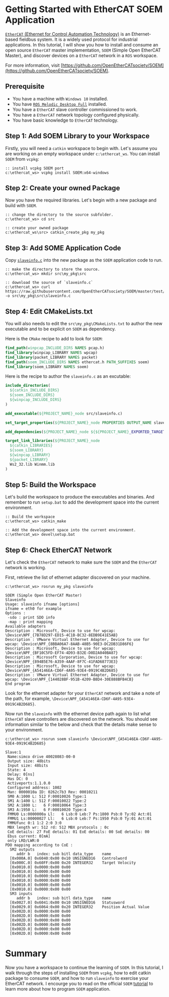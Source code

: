 Getting Started with EtherCAT SOEM Application
==============================================

[`EtherCAT` (Ethernet for Control Automation Technology)](https://www.ethercat.org/) is an Ethernet-based fieldbus system.
It is a widely used protocol for industrial applications.
In this tutorial, I will show you how to install and consume an open source `EtherCAT` master implementation, `SOEM` (Simple Open EtherCAT Master), and discover devices on a `EtherCAT` network in a `ROS` workspace.

For more information, visit [https://github.com/OpenEtherCATsociety/SOEM](https://github.com/OpenEtherCATsociety/SOEM).

## Prerequisite

  * You have a machine with `Windows 10` installed.
  * You have [`ROS Melodic Desktop Full`](https://wiki.ros.org/Installation/Windows) installed.
  * You have a `EtherCAT` slave controller commissioned to work.
  * You have a `EtherCAT` network topology configured physically.
  * You have basic knowledge to `EtherCAT` technology.

## Step 1: Add SOEM Library to your Workspace

Firstly, you will need a `catkin` workspace to begin with.
Let's assume you are working on an empty workspace under `c:\ethercat_ws`.
You can install `SOEM` from `vcpkg`:

```no-highlight
:: install vcpkg SOEM port
c:\ethercat_ws> vcpkg install SOEM:x64-windows
```

## Step 2: Create your owned Package

Now you have the required libraries.
Let's begin with a new package and build with `SOEM`.

```no-highlight
:: change the directory to the source subfolder.
c:\ethercat_ws> cd src

:: create your owned package
c:\ethercat_ws\src> catkin_create_pkg my_pkg
```

## Step 3: Add SOME Application Code

Copy [`slaveinfo.c`](https://raw.githubusercontent.com/OpenEtherCATsociety/SOEM/master/test/linux/slaveinfo/slaveinfo.c) into the new package as the `SOEM` application code to run.

```no-highlight
:: make the directory to store the source.
c:\ethercat_ws> mkdir src\my_pkg\src

:: download the source of `slaveinfo.c`
c:\ethercat_ws> curl https://raw.githubusercontent.com/OpenEtherCATsociety/SOEM/master/test/linux/slaveinfo/slaveinfo.c -o src\my_pkg\src\slaveinfo.c
```

## Step 4: Edit CMakeLists.txt

You will also needs to edit the `src\my_pkg\CMakeLists.txt` to author the new executable and to be explicit on `SOEM` as dependency.

Here is the `CMake` recipe to add to look for `SOEM`:

```cmake
find_path(winpcap_INCLUDE_DIRS NAMES pcap.h)
find_library(winpcap_LIBRARY NAMES wpcap)
find_library(packet_LIBRARY NAMES packet)
find_path(soem_INCLUDE_DIRS NAMES ethercat.h PATH_SUFFIXES soem)
find_library(soem_LIBRARY NAMES soem)
```

Here is the recipe to author the `slaveinfo.c` as an excutable:

```cmake
include_directories(
  ${catkin_INCLUDE_DIRS}
  ${soem_INCLUDE_DIRS}
  ${winpcap_INCLUDE_DIRS}
)

add_executable(${PROJECT_NAME}_node src/slaveinfo.c)

set_target_properties(${PROJECT_NAME}_node PROPERTIES OUTPUT_NAME slaveinfo PREFIX "")

add_dependencies(${PROJECT_NAME}_node ${${PROJECT_NAME}_EXPORTED_TARGETS} ${catkin_EXPORTED_TARGETS})

target_link_libraries(${PROJECT_NAME}_node
  ${catkin_LIBRARIES}
  ${soem_LIBRARY}
  ${winpcap_LIBRARY}
  ${packet_LIBRARY}
  Ws2_32.lib Winmm.lib
)
```

## Step 5: Build the Workspace

Let's build the workspace to produce the executables and binaries.
And remember to run `setup.bat` to add the development space into the current environment.

```no-highlight
:: Build the workspace
c:\ethercat_ws> catkin_make

:: Add the development space into the current environment.
c:\ethercat_ws> devel\setup.bat
```

## Step 6: Check EtherCAT Network

Let's check the `EtherCAT` network to make sure the `SOEM` and the `EtherCAT` network is working.

First, retrieve the list of ethernet adapter discovered on your machine.

```no-highlight
c:\ethercat_ws> rosrun my_pkg slaveinfo

SOEM (Simple Open EtherCAT Master)
Slaveinfo
Usage: slaveinfo ifname [options]
ifname = eth0 for example
Options :
 -sdo : print SDO info
 -map : print mapping
Available adapters
Description : Microsoft, Device to use for wpcap: \Device\NPF_{7B78D297-ED15-4C1B-BC32-8EDB9E41E5AB}
Description : VMware Virtual Ethernet Adapter, Device to use for wpcap: \Device\NPF_{8BBA06A7-8AAB-48B5-90E3-DC2DB31D86F6}
Description : Microsoft, Device to use for wpcap: \Device\NPF_{BF10C5FD-EF74-4D93-B32E-D0D2A040BA87}
Description : Microsoft Corporation, Device to use for wpcap: \Device\NPF_{894B5E76-A359-4AAF-8F7C-41FAD68773E3}
Description : Microsoft, Device to use for wpcap: \Device\NPF_{A54146EA-CD6F-4A95-93E4-0919C4B2D685}
Description : VMware Virtual Ethernet Adapter, Device to use for wpcap: \Device\NPF_{144028BF-951B-4209-B8D4-30E888BFB4CB}
End program
```

Look for the ethernet adapter for your `EtherCAT` network and take a note of the path, for example, `\Device\NPF_{A54146EA-CD6F-4A95-93E4-0919C4B2D685}`.

Now run the `slaveinfo` with the ethernet device path again to list what `EtherCAT` slave controllers are discovered on the network.
You should see information similar to the below and check that the details make sense to your environment.

```no-highlight
c:\ethercat_ws> rosrun soem slaveinfo \Device\NPF_{A54146EA-CD6F-4A95-93E4-0919C4B2D685}

Slave:1
 Name:simco drive 40028083-00-0
 Output size: 48bits
 Input size: 48bits
 State: 4
 Delay: 0[ns]
 Has DC: 0
 Activeports:1.1.0.0
 Configured address: 1002
 Man: 0000010a ID: 0262c7b3 Rev: 00010211
 SM0 A:1000 L: 512 F:00010026 Type:1
 SM1 A:1400 L: 512 F:00010022 Type:2
 SM2 A:1800 L:   6 F:00010064 Type:3
 SM3 A:1950 L:   6 F:00010020 Type:4
 FMMU0 Ls:0000000a Ll:   6 Lsb:0 Leb:7 Ps:1800 Psb:0 Ty:02 Act:01
 FMMU1 Ls:00000027 Ll:   6 Lsb:0 Leb:7 Ps:1950 Psb:0 Ty:01 Act:01
 FMMUfunc 0:1 1:2 2:0 3:0
 MBX length wr: 512 rd: 512 MBX protocols : 0c
 CoE details: 27 FoE details: 01 EoE details: 00 SoE details: 00
 Ebus current: 0[mA]
 only LRD/LWR:0
PDO mapping according to CoE :
  SM2 outputs
     addr b   index: sub bitl data_type    name
  [0x000A.0] 0x6040:0x00 0x10 UNSIGNED16   Controlword
  [0x000C.0] 0x60FF:0x00 0x20 INTEGER32    Target Velocity
  [0x0010.0] 0x0000:0x00 0x00
  [0x0010.0] 0x0000:0x00 0x00
  [0x0010.0] 0x0000:0x00 0x00
  [0x0010.0] 0x0000:0x00 0x00
  [0x0010.0] 0x0000:0x00 0x00
  [0x0010.0] 0x0000:0x00 0x00
  SM3 inputs
     addr b   index: sub bitl data_type    name
  [0x0027.0] 0x6041:0x00 0x10 UNSIGNED16   Statusword
  [0x0029.0] 0x6064:0x00 0x20 INTEGER32    Position Actual Value
  [0x002D.0] 0x0000:0x00 0x00
  [0x002D.0] 0x0000:0x00 0x00
  [0x002D.0] 0x0000:0x00 0x00
  [0x002D.0] 0x0000:0x00 0x00
  [0x002D.0] 0x0000:0x00 0x00
  [0x002D.0] 0x0000:0x00 0x00
```

# Summary

Now you have a workspace to continue the learning of `SOEM`.
In this tutorial, I walk through the steps of installing `SOEM` from `vcpkg`, how to edit catkin package to consume `SOEM`, and how to run `slaveinfo` to exercise your EtherCAT network.
I encourge you to read on the official `SOEM` [tutorial](https://openethercatsociety.github.io/doc/soem/tutorial_8txt.html) to learn more about how to program `SOEM` application.
